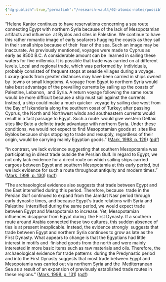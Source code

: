 ```yaml
---
{"dg-publish":true,"permalink":"/research-vault/02-atomic-notes/possible-egypt-to-syria-trade-routes-in-predynastic-times/"}
---
```


“Helene Kantor continues to have reservations concerning a sea route connecting Egypt with northern Syria because of the lack of Mesopotamian artifacts and influence  at Byblos and sites in Palestine. We continue to have this rather romantic image of early seafarers hugging the coasts as they sail in their small ships because of their  fear of the sea. Such an image may be inaccurate. As previously mentioned, voyages were made to Cyprus as early as 8500 B.C. A considerable amount can be  learned in sailing these waters for five millennia. It is possible that trade was carried on at different levels. Local and regional trade, which was performed by  individuals, probably consisted of frequent stops at seaside villages during a voyage. Luxury goods from greater distances may have been carried in ships owned by  towns or small kingdoms. A voyage from Egypt to northern Syria would take best advantage of the prevailing currents by sailing up the coasts of Palestine, Lebanon,  and Syria. A return voyage following the same route would be more difficult because a ship must sail against the currents. Instead, a ship could make a much quicker  voyage by sailing due west from the Bay of Iskanderia along the southern coast of Turkey; after passing Cyprus, the North and Northwest winds and southeastern currents would result in a fast passage to Egypt. Such a route  would give western Deltaic sites like Buto a definite trade advantage with northern Syria. Under these conditions, we would not expect to find Mesopotamian goods at  sites like Byblos because ships stopping to trade and resupply, regardless of their origin, would be carrying mainly Egyptian goods.” ([Mark, 1998, p. 129](zotero://select/library/items/KAD9XH5N)) ([pdf](zotero://open-pdf/library/items/UV7SU7ME?page=138&annotation=XCKBVFAV))

“In contrast, we lack evidence suggesting that southern Mesopotamia was participating in direct trade outside the Persian Gulf. In regard to Egypt, we not only lack evidence for a direct route on which sailing ships carried cargoes between Egypt and southern Mesopotamia at this early period, but we lack evidence for such a route throughout antiquity and modern times.” ([Mark, 1998, p. 130](zotero://select/library/items/KAD9XH5N)) ([pdf](zotero://open-pdf/library/items/UV7SU7ME?page=139&annotation=B2NMR44A))

“The archaeological evidence also suggests that trade between Egypt and the East intensified during this period. Therefore, because  trade in the Persian Gulf continued to expand from the Jamdat Nasr period through early dynastic times, and because Egypt's trade relations with Syria and Palestine  intensified during the same period, we would expect trade between Egypt and Mesopotamia to increase. Yet, Mesopotamian influences disappear from Egypt during  the First Dynasty. If a southern route around Arabia connected these two cultures, this sudden absence of ties is at present inexplicable. Instead, the evidence strongly  suggests that trade between Egypt and northern Syria continues to grow as late as the First Dynasty. What appears to change is that the Egyptians had little interest in motifs and  finished goods from the north and were mainly interested in more basic items such as raw materials and oils. Therefore, the archaeological evidence for trade patterns  during the Predynastic period and into the First Dynasty suggests that most trade between Egypt and Mesopotamia was carried out via northern Syria and the  Mediterranean Sea as a result of an expansion of previously established trade routes in these regions.” ([Mark, 1998, p. 131](zotero://select/library/items/KAD9XH5N)) ([pdf](zotero://open-pdf/library/items/UV7SU7ME?page=140&annotation=R7N75EGF))